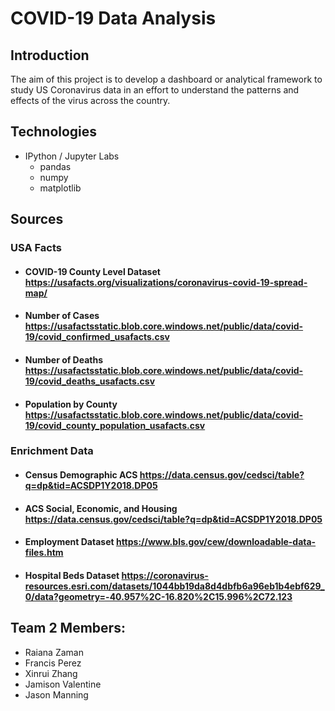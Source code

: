 # COVID-19 Data Analysis

## Introduction
The aim of this project is to develop a dashboard or analytical framework to study US Coronavirus data in an effort to understand the patterns and effects of the virus across the country.

## Technologies
- IPython / Jupyter Labs
  - pandas
  - numpy
  - matplotlib

## Sources
### USA Facts

- #### COVID-19 County Level Dataset https://usafacts.org/visualizations/coronavirus-covid-19-spread-map/

- #### Number of Cases https://usafactsstatic.blob.core.windows.net/public/data/covid-19/covid_confirmed_usafacts.csv

- #### Number of Deaths https://usafactsstatic.blob.core.windows.net/public/data/covid-19/covid_deaths_usafacts.csv

- #### Population by County https://usafactsstatic.blob.core.windows.net/public/data/covid-19/covid_county_population_usafacts.csv

### Enrichment Data
- #### Census Demographic ACS https://data.census.gov/cedsci/table?q=dp&tid=ACSDP1Y2018.DP05

- #### ACS Social, Economic, and Housing https://data.census.gov/cedsci/table?q=dp&tid=ACSDP1Y2018.DP05

- #### Employment Dataset https://www.bls.gov/cew/downloadable-data-files.htm

- #### Hospital Beds Dataset https://coronavirus-resources.esri.com/datasets/1044bb19da8d4dbfb6a96eb1b4ebf629_0/data?geometry=-40.957%2C-16.820%2C15.996%2C72.123



## Team 2 Members:
  - Raiana Zaman 
  - Francis Perez
  - Xinrui Zhang
  - Jamison Valentine
  - Jason Manning

